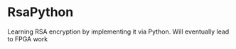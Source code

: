 # RsaPython
Learning RSA encryption by implementing it via Python. Will eventually lead to FPGA work
